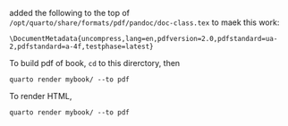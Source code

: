 
added the following to the top of
`/opt/quarto/share/formats/pdf/pandoc/doc-class.tex` to maek this work:

```{latex}
\DocumentMetadata{uncompress,lang=en,pdfversion=2.0,pdfstandard=ua-2,pdfstandard=a-4f,testphase=latest}
```


To build pdf of book, `cd` to this direrctory, then
```
quarto render mybook/ --to pdf
```

To render HTML, 
```
quarto render mybook/ --to pdf
```